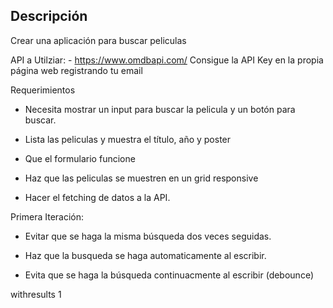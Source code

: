 ## Descripción

Crear una aplicación para buscar peliculas

API a Utilziar: - https://www.omdbapi.com/
Consigue la API Key en la propia página web registrando tu email

Requerimientos

- Necesita mostrar un input para buscar la pelicula y un botón para buscar.

- Lista las peliculas y muestra el título, año y poster

- Que el formulario funcione

- Haz que las peliculas se muestren en un grid responsive

- Hacer el fetching de datos a la API.

Primera Iteración:

- Evitar que se haga la misma búsqueda dos veces seguidas.

- Haz que la busqueda se haga automaticamente al escribir.

- Evita que se haga la búsqueda continuacmente al escribir (debounce)

withresults 1
